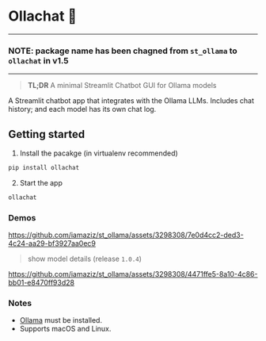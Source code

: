 # Ollachat 🚀

---

### **NOTE**: package name has been chagned from `st_ollama` to `ollachat` in v1.5

---

> **TL;DR** A minimal Streamlit Chatbot GUI for Ollama models

A Streamlit chatbot app that integrates with the Ollama LLMs. Includes chat history; and each model has its own chat log.


## Getting started


1) Install the pacakge (in virtualenv recommended)

```bash
pip install ollachat
```

2) Start the app

```bash
ollachat
```


### Demos

https://github.com/iamaziz/st_ollama/assets/3298308/7e0d4cc2-ded3-4c24-aa29-bf3927aa0ec9

> show model details (release `1.0.4`)

https://github.com/iamaziz/st_ollama/assets/3298308/4471ffe5-8a10-4c86-bb01-e8470ff93d28

### Notes

- [Ollama](http://ollama.ai/) must be installed.
- Supports macOS and Linux.
